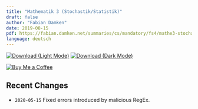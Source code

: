 ```yaml
---
title: "Mathematik 3 (Stochastik/Statistik)"
draft: false
author: "Fabian Damken"
date: 2019-08-15
pdf: https://fabian.damken.net/summaries/cs/mandatory/fs4/mathe3-stochastik/mathe3-stochastik-summary.pdf
language: deutsch
---
```


[![Download (Light Mode)](/download.png)](mathe3-stochastik-summary.pdf)
[![Download (Dark Mode)](/download-dark.png)](mathe3-stochastik-summary-dark.pdf)

[![Buy Me a Coffee](/kofi.png)](https://ko-fi.com/fdamken)

## Recent Changes
- `2020-05-15` Fixed errors introduced by malicious RegEx.
